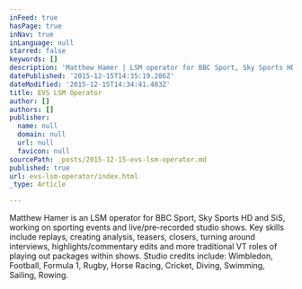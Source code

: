 ```yaml
---
inFeed: true
hasPage: true
inNav: true
inLanguage: null
starred: false
keywords: []
description: 'Matthew Hamer | LSM operator for BBC Sport, Sky Sports HD and SiS'
datePublished: '2015-12-15T14:35:19.286Z'
dateModified: '2015-12-15T14:34:41.483Z'
title: EVS LSM Operator
author: []
authors: []
publisher:
  name: null
  domain: null
  url: null
  favicon: null
sourcePath: _posts/2015-12-15-evs-lsm-operator.md
published: true
url: evs-lsm-operator/index.html
_type: Article

---
```

Matthew Hamer is an LSM operator for BBC Sport, Sky Sports HD and SiS, working on sporting events and live/pre-recorded studio shows. Key skills include replays, creating analysis, teasers, closers, turning around interviews, highlights/commentary edits and more traditional VT roles of playing out packages within shows. Studio credits include: Wimbledon, Football, Formula 1, Rugby, Horse Racing, Cricket, Diving, Swimming, Sailing, Rowing.